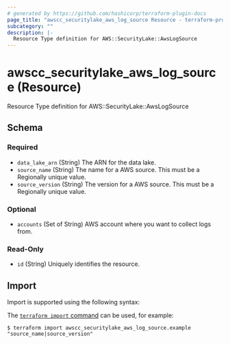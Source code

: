 ```yaml
---
# generated by https://github.com/hashicorp/terraform-plugin-docs
page_title: "awscc_securitylake_aws_log_source Resource - terraform-provider-awscc"
subcategory: ""
description: |-
  Resource Type definition for AWS::SecurityLake::AwsLogSource
---
```


# awscc_securitylake_aws_log_source (Resource)

Resource Type definition for AWS::SecurityLake::AwsLogSource



<!-- schema generated by tfplugindocs -->
## Schema

### Required

- `data_lake_arn` (String) The ARN for the data lake.
- `source_name` (String) The name for a AWS source. This must be a Regionally unique value.
- `source_version` (String) The version for a AWS source. This must be a Regionally unique value.

### Optional

- `accounts` (Set of String) AWS account where you want to collect logs from.

### Read-Only

- `id` (String) Uniquely identifies the resource.

## Import

Import is supported using the following syntax:

The [`terraform import` command](https://developer.hashicorp.com/terraform/cli/commands/import) can be used, for example:

```shell
$ terraform import awscc_securitylake_aws_log_source.example "source_name|source_version"
```
